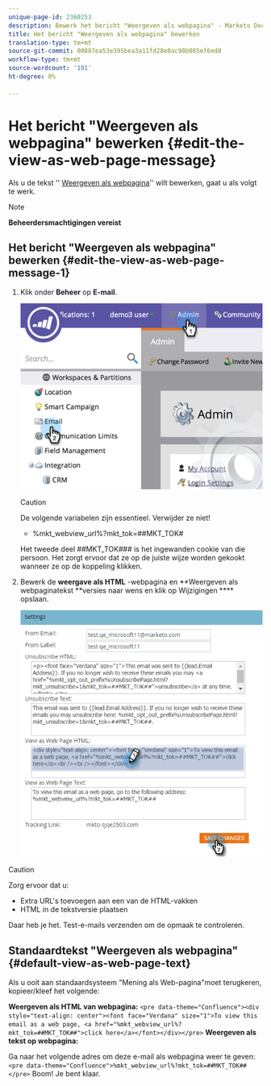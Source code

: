 ```yaml
---
unique-page-id: 2360253
description: Bewerk het bericht "Weergeven als webpagina" - Marketo Docs - Productdocumentatie
title: Het bericht "Weergeven als webpagina" bewerken
translation-type: tm+mt
source-git-commit: 00887ea53e395bea3a11fd28e0ac98b085ef6ed8
workflow-type: tm+mt
source-wordcount: '191'
ht-degree: 0%

---
```



# Het bericht &quot;Weergeven als webpagina&quot; bewerken {#edit-the-view-as-web-page-message}

Als u de tekst &#39;&#39; [Weergeven als webpagina](../../../product-docs/email-marketing/general/functions-in-the-editor/add-a-view-as-web-page-link-to-an-email.md)&#39;&#39; wilt bewerken, gaat u als volgt te werk.

>[!NOTE]
>
>**Beheerdersmachtigingen vereist**

## Het bericht &quot;Weergeven als webpagina&quot; bewerken {#edit-the-view-as-web-page-message-1}

1. Klik onder **Beheer** op **E-mail**.

   ![](assets/image2014-9-18-17-3a13-3a2.png)

   >[!CAUTION]
   >
   >De volgende variabelen zijn essentieel. Verwijder ze niet!
   >
   >    
   >    
   >    * %mkt_webview_url%?mkt_tok=##MKT_TOK#
   >    
   >    
   >Het tweede deel ##MKT_TOK### is het ingewanden cookie van die persoon. Het zorgt ervoor dat ze op de juiste wijze worden gekookt wanneer ze op de koppeling klikken.

1. Bewerk de **weergave als HTML** -webpagina en **Weergeven als webpaginatekst **versies naar wens en klik op Wijzigingen **** opslaan.

   ![](assets/image2016-8-26-14-3a40-3a29.png)

>[!CAUTION]
>
>Zorg ervoor dat u:
>
>* Extra URL&#39;s toevoegen aan een van de HTML-vakken
>* HTML in de tekstversie plaatsen

>



Daar heb je het. Test-e-mails verzenden om de opmaak te controleren.

## Standaardtekst &quot;Weergeven als webpagina&quot; {#default-view-as-web-page-text}

Als u ooit aan standaardsysteem &quot;Mening als Web-pagina&quot;moet terugkeren, kopieer/kleef het volgende:

**Weergeven als HTML van webpagina:**
`<pre data-theme="Confluence"><div style="text-align: center"><font face="Verdana" size="1">To view this email as a web page, <a href="%mkt_webview_url%?mkt_tok=##MKT_TOK##">click here</a></font></div></pre>` **Weergeven als tekst op webpagina:**

Ga naar het volgende adres om deze e-mail als webpagina weer te geven:
`<pre data-theme="Confluence">%mkt_webview_url%?mkt_tok=##MKT_TOK##</pre>` Boom! Je bent klaar.
